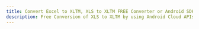 ---title: Convert Excel to XLTM, XLS to XLTM FREE Converter or Android SDKdescription: Free Conversion of XLS to XLTM by using Android Cloud APIs & SDKs. Also Create, Edit & Render Microsoft Excel, CSV and SpreadsheetML worksheets or spreadsheet in the Cloud.---